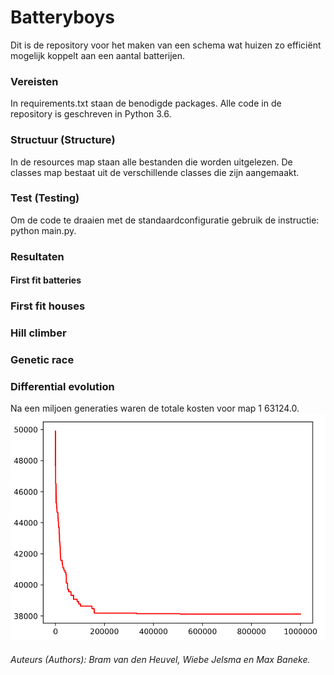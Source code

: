# Batteryboys
Dit is de repository voor het maken van een schema wat huizen zo efficiënt mogelijk koppelt aan een aantal batterijen.

### Vereisten
In requirements.txt staan de benodigde packages. Alle code in de repository is geschreven in Python 3.6.
  
### Structuur (Structure)
In de resources map staan alle bestanden die worden uitgelezen. De classes map bestaat uit de verschillende classes die zijn aangemaakt.
  
### Test (Testing)
Om de code te draaien met de standaardconfiguratie gebruik de instructie:
python main.py.

### Resultaten
#### First fit batteries

### First fit houses

### Hill climber

### Genetic race

### Differential evolution
Na een miljoen generaties waren de totale kosten voor map 1 63124.0. 
![What is this](/results/Differential_evolution_results.png)
   
###### Auteurs (Authors): Bram van den Heuvel, Wiebe Jelsma en Max Baneke.
